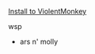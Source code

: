 <a href="https://github.com/wikihowmadzombie/Koromons-Extension/refs/heads/main/index.js?.user.js">Install to ViolentMonkey</a>


wsp
- ars n' molly
